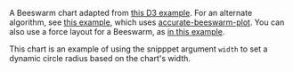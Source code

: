A Beeswarm chart adapted from <a href="https://observablehq.com/@d3/beeswarm" rel="noreferrer" target="_blank">this D3 example</a>. For an alternate algorithm, see <a href="https://svelte.dev/repl/27aad9f9a79d44b6a2ae56f2a0dbb556?version=3.35.0" rel="noreferrer" target="_blank">this example,</a> which uses <a href="https://github.com/jtrim-ons/accurate-beeswarm-plot" rel="noreferrer" target="_blank">accurate-beeswarm-plot</a>. You can also use a force layout for a Beeswarm, as <a href="/example/BeeswarmForce" target="_blank" rel="noreferrer">in this example</a>.

This chart is an example of using the snipppet argument `width` to set a dynamic circle radius based on the chart's width.
